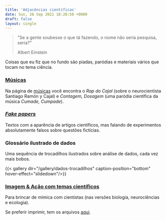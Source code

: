 ```yaml
---
title: 'Adjacências científicas'
date: Sun, 26 Sep 2021 18:20:50 +0000
draft: false
layout: single
---
```


> "Se a gente soubesse o que tá fazendo, o nome não seria pesquisa, seria?"
>
> Albert Einstein

Coisas que eu fiz que no fundo são piadas, paródias e materiais vários que tocam no tema ciência.

### [Músicas](/artes/musica)

Na página de [músicas](/artes/musica) você encontra o *Rap do Cajal* (sobre o neurocientista Santiago Ramón y Cajal) e *Contagem, Dosagem* (uma paródia científica da música *Cumade, Cumpade*).

### [*Fake papers*](/misc/fake-papers)

Textos com a aparência de artigos científicos, mas falando de experimentos absolutamente falsos sobre questões fictícias.

### Glossário ilustrado de dados

Uma sequência de trocadilhos ilustrados sobre análise de dados, cada vez mais bobos.

{{< gallery dir="/gallery/dados-trocadilhos" caption-position="bottom" hover-effect="slidedown"/>}}

### [Imagem & Ação com temas científicos](/app/imagem-acao-ciencia) 

Para brincar de mímica com cientistas (nas versões biologia, neurociências e ecologia).

Se preferir imprimir, tem os arquivos [aqui](https://www.dropbox.com/scl/fo/7ymtsg4csusij2xyq01mf/AIzz1egpz3YgaBxbbFxNl8M?rlkey=aacwm29o6s5hayc5lqip8lh5f&dl=0).